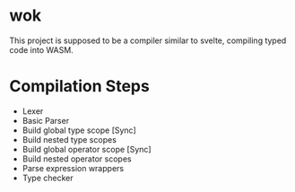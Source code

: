 # wok

This project is supposed to be a compiler similar to svelte, compiling typed code into WASM.

# Compilation Steps

- Lexer
- Basic Parser
- Build global type scope [Sync]
- Build nested type scopes
- Build global operator scope [Sync]
- Build nested operator scopes
- Parse expression wrappers
- Type checker
